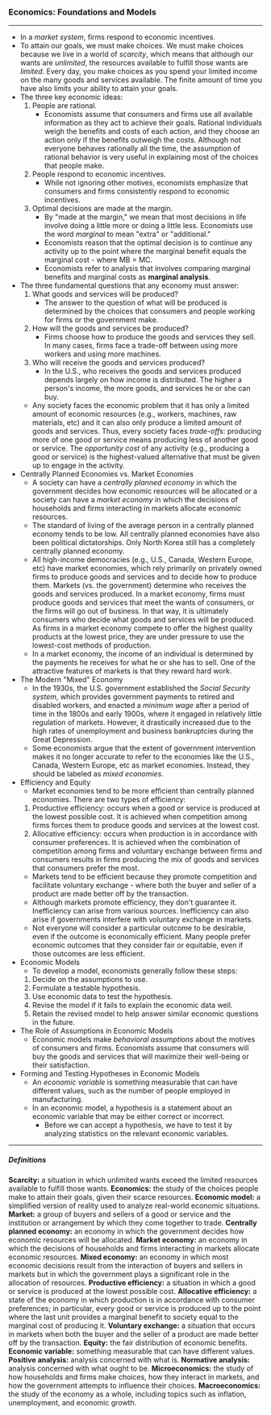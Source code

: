 ### Economics: Foundations and Models
___
- In a *market system*, firms respond to economic incentives.
- To attain our goals, we must make choices. We must make choices because we live in a world of *scarcity*, which means that although our wants are *unlimited*, the resources available to fulfill those wants are *limited*. Every day, you make choices as you spend your limited income on the many goods and services available. The finite amount of time you have also limits your ability to attain your goals.
- The three key economic ideas:
	1. People are rational.
		- Economists assume that consumers and firms use all available information as they act to achieve their goals. Rational individuals weigh the benefits and costs of each action, and they choose an action only if the benefits outweigh the costs. Although not everyone behaves rationally all the time, the assumption of rational behavior is very useful in explaining most of the choices that people make.
	1. People respond to economic incentives.
		- While not ignoring other motives, economists emphasize that consumers and firms consistently respond to economic incentives. 
	2. Optimal decisions are made at the margin.
		- By "made at the margin," we mean that most decisions in life involve doing a little more or doing a little less. Economists use the word *marginal* to mean "extra" or "additional." 
		- Economists reason that the optimal decision is to continue any activity up to the point where the marginal benefit equals the marginal cost - where MB = MC.
		- Economists refer to analysis that involves comparing marginal benefits and marginal costs as **marginal analysis**.
- The three fundamental questions that any economy must answer:
	1. What goods and services will be produced?
		- The answer to the question of what will be produced is determined by the choices that consumers and people working for firms or the government make. 
	2. How will the goods and services be produced?
		- Firms choose how to produce the goods and services they sell. In many cases, firms face a trade-off between using more workers and using more machines. 
	3. Who will receive the goods and services produced?
		- In the U.S., who receives the goods and services produced depends largely on how income is distributed. The higher a person's income, the more goods, and services he or she can buy. 
	- Any society faces the economic problem that it has only a limited amount of economic resources (e.g., workers, machines, raw materials, etc) and it can also only produce a limited amount of goods and services. Thus, every society faces *trade-offs*: producing more of one good or service means producing less of another good or service. The *opportunity cost* of any activity (e.g., producing a good or service) is the highest-valued alternative that must be given up to engage in the activity.
 - Centrally Planned Economies vs. Market Economies
	 - A society can have a *centrally planned economy* in which the government decides how economic resources will be allocated or a society can have a *market economy* in which the decisions of households and firms interacting in markets allocate economic resources. 
	 - The standard of living of the average person in a centrally planned economy tends to be low. All centrally planned economies have also been political dictatorships. Only North Korea still has a completely centrally planned economy.
	 - All high-income democracies (e.g., U.S., Canada, Western Europe, etc) have market economies, which rely primarily on privately owned firms to produce goods and services and to decide how to produce them.  Markets (vs. the government) determine who receives the goods and services produced. In a market economy, firms must produce goods and services that meet the wants of consumers, or the firms will go out of business. In that way, it is ultimately consumers who decide what goods and services will be produced. As firms in a market economy compete to offer the highest quality products at the lowest price, they are under pressure to use the lowest-cost methods of production.
	 - In a market economy, the income of an individual is determined by the payments he receives for what he or she has to sell. One of the attractive features of markets is that they reward hard work. 
- The Modern "Mixed" Economy
	- In the 1930s, the U.S. government established the *Social Security system*, which provides government payments to retired and disabled workers, and enacted a *minimum wage* after a period of time in the 1800s and early 1900s, where it engaged in relatively little regulation of markets. However, it drastically increased due to the high rates of unemployment and business bankruptcies during the Great Depression. 
	- Some economists argue that the extent of government intervention makes it no longer accurate to refer to the economies like the U.S., Canada, Western Europe, etc as market economies. Instead, they should be labeled as *mixed economies*.
- Efficiency and Equity
	- Market economies tend to be more efficient than centrally planned economies. There are two types of efficiency:
	1. Productive efficiency: occurs when a good or service is produced at the lowest possible cost. It is achieved when competition among firms forces them to produce goods and services at the lowest cost.
	3. Allocative efficiency: occurs when production is in accordance with consumer preferences. It is achieved when the combination of competition among firms and voluntary exchange between firms and consumers results in firms producing the mix of goods and services that consumers prefer the most.
	- Markets tend to be efficient because they promote competition and facilitate voluntary exchange - where both the buyer and seller of a product are made better off by the transaction. 
	- Although markets promote efficiency, they don't guarantee it. Inefficiency can arise from various sources. Inefficiency can also arise if governments interfere with voluntary exchange in markets. 
	- Not everyone will consider a particular outcome to be desirable, even if the outcome is economically efficient. Many people prefer economic outcomes that they consider fair or equitable, even if those outcomes are less efficient. 
- Economic Models
	- To develop a model, economists generally follow these steps:
	1. Decide on the assumptions to use.
	2. Formulate a testable hypothesis.
	3. Use economic data to test the hypothesis.
	4. Revise the model if it fails to explain the economic data well.
	5. Retain the revised model to help answer similar economic questions in the future. 
- The Role of Assumptions in Economic Models
	- Economic models make *behavioral assumptions* about the motives of consumers and firms. Economists assume that consumers will buy the goods and services that will maximize their well-being or their satisfaction. 
- Forming and Testing Hypotheses in Economic Models
	- An *economic variable* is something measurable that can have different values, such as the number of people employed in manufacturing. 
	- In an economic model, a hypothesis is a statement about an economic variable that may be either correct or incorrect.
		- Before we can accept a hypothesis, we have to test it by analyzing statistics on the relevant economic variables.
___
##### Definitions
**Scarcity:** a situation in which unlimited wants exceed the limited resources available to fulfill those wants.
**Economics:** the study of the choices people make to attain their goals, given their scarce resources.
**Economic model:** a simplified version of reality used to analyze real-world economic situations.
**Market:** a group of buyers and sellers of a good or service and the institution or arrangement by which they come together to trade.
**Centrally planned economy:** an economy in which the government decides how economic resources will be allocated.
**Market economy:** an economy in which the decisions of households and firms interacting in markets allocate economic resources. 
**Mixed economy:** an economy in which most economic decisions result from the interaction of buyers and sellers in markets but in which the government plays a significant role in the allocation of resources. 
**Productive efficiency:** a situation in which a good or service is produced at the lowest possible cost.
**Allocative efficiency:** a state of the economy in which production is in accordance with consumer preferences; in particular, every good or service is produced up to the point where the last unit provides a marginal benefit to society equal to the marginal cost of producing it.
**Voluntary exchange:** a situation that occurs in markets when both the buyer and the seller of a product are made better off by the transaction.
**Equity:** the fair distribution of economic benefits.
**Economic variable:** something measurable that can have different values.
**Positive analysis:** analysis concerned with what is.
**Normative analysis:** analysis concerned with what ought to be.
**Microeconomics:** the study of how households and firms make choices, how they interact in markets, and how the government attempts to influence their choices.
**Macroeconomics:** the study of the economy as a whole, including topics such as inflation, unemployment, and economic growth.